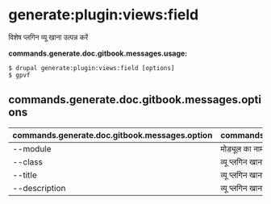 # generate:plugin:views:field
विशेष प्लगिन व्यू खाना उत्पन्न करें

**commands.generate.doc.gitbook.messages.usage:**
```
$ drupal generate:plugin:views:field [options]
$ gpvf  
```

## commands.generate.doc.gitbook.messages.options
commands.generate.doc.gitbook.messages.option | commands.generate.doc.gitbook.messages.details
-------|-------------
--module | मोड्यूल का नाम।
--class | व्यू प्लगिन खाना क्लास नाम
--title | व्यू प्लगिन खाना शीर्षक
--description | व्यू प्लगिन खाना विवरण
